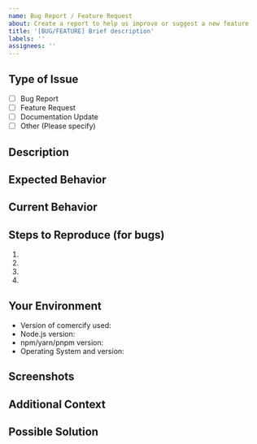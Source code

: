 ```yaml
---
name: Bug Report / Feature Request
about: Create a report to help us improve or suggest a new feature
title: '[BUG/FEATURE] Brief description'
labels: ''
assignees: ''
---
```


## Type of Issue

- [ ] Bug Report
- [ ] Feature Request
- [ ] Documentation Update
- [ ] Other (Please specify)

## Description

<!-- A clear and concise description of what the issue is about. -->

## Expected Behavior

<!-- What did you expect to happen? -->

## Current Behavior

<!-- What actually happened? -->

## Steps to Reproduce (for bugs)

1.
2.
3.
4.

## Your Environment

- Version of comercify used:
- Node.js version:
- npm/yarn/pnpm version:
- Operating System and version:

## Screenshots

<!-- If applicable, add screenshots to help explain your problem. -->

## Additional Context

<!-- Add any other context about the problem here. -->

## Possible Solution

<!-- Not obligatory, but suggest a fix/reason for the bug or ideas how to implement the addition or change. -->

